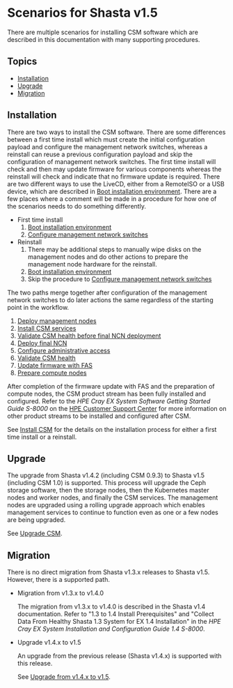 # Scenarios for Shasta v1.5

There are multiple scenarios for installing CSM software which are described in this documentation
with many supporting procedures.

## Topics

- [Installation](#installation)
- [Upgrade](#upgrade)
- [Migration](#migration)

## Installation

There are two ways to install the CSM software. There are some differences between a first time install
which must create the initial configuration payload and configure the management network switches,
whereas a reinstall can reuse a previous configuration payload and skip the configuration of management
network switches. The first time install will check and then may update firmware for various components
whereas the reinstall will check and indicate that no firmware update is required. There are two different
ways to use the LiveCD, either from a RemoteISO or a USB device, which are described in
[Boot installation environment](../install/README.md#2-boot-installation-environment).
There are a few places where a comment will be made in a procedure for how one of the scenarios needs
to do something differently.

- First time install
    1. [Boot installation environment](../install/README.md#2-boot-installation-environment)
    1. [Configure management network switches](../install/README.md#5-configure-management-network-switches)
- Reinstall
    1. There may be additional steps to manually wipe disks on the management nodes and do other actions to prepare
     the management node hardware for the reinstall.
    1. [Boot installation environment](../install/README.md#2-boot-installation-environment)
    1. Skip the procedure to [Configure management network switches](../install/README.md#5-configure-management-network-switches)

The two paths merge together after configuration of the management network switches to do later actions
the same regardless of the starting point in the workflow.

1. [Deploy management nodes](../install/README.md#1-deploy-management-nodes)
1. [Install CSM services](../install/README.md#2-install-csm-services)
1. [Validate CSM health before final NCN deployment](../install/README.md#3-validate-csm-health-before-final-ncn-deployment)
1. [Deploy final NCN](../install/README.md#4-deploy-final-ncn)
1. [Configure administrative access](../install/README.md#5-configure-administrative-access)
1. [Validate CSM health](../install/README.md#6-validate-csm-health)
1. [Update firmware with FAS](../operations/firmware/Update_Firmware_with_FAS.md)
1. [Prepare compute nodes](../install/README.md#9-prepare-compute-nodes)

After completion of the firmware update with FAS and the preparation of compute nodes, the CSM product stream has
been fully installed and configured. Refer to the _HPE Cray EX System Software Getting Started Guide S-8000_
on the [HPE Customer Support Center](https://www.hpe.com/support/ex-gsg) for more information on other product streams
to be installed and configured after CSM.

See [Install CSM](../install/README.md) for the details on the installation process for either a first time install
or a reinstall.

## Upgrade

The upgrade from Shasta v1.4.2 (including CSM 0.9.3) to Shasta v1.5 (including CSM 1.0) is supported.
This process will upgrade the Ceph storage software, then the storage nodes, then the Kubernetes master nodes and worker nodes,
and finally the CSM services. The management nodes are upgraded using a rolling upgrade approach which enables
management services to continue to function even as one or a few nodes are being upgraded.

See [Upgrade CSM](../upgrade/README.md).

## Migration

There is no direct migration from Shasta v1.3.x releases to Shasta v1.5. However, there is a supported path.

- Migration from v1.3.x to v1.4.0

    The migration from v1.3.x to v1.4.0 is described in the Shasta v1.4 documentation.
    Refer to "1.3 to 1.4 Install Prerequisites" and "Collect Data From Healthy Shasta 1.3 System for EX 1.4 Installation" in the _HPE Cray EX System Installation and Configuration Guide 1.4 S-8000_.

- Upgrade v1.4.x to v1.5

    An upgrade from the previous release (Shasta v1.4.x) is supported with this release.

    See [Upgrade from v1.4.x to v1.5](../upgrade/README.md).
